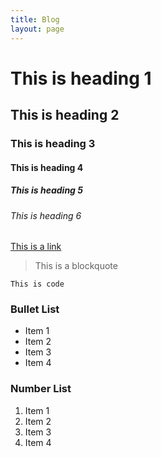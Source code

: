 ```yaml
---
title: Blog
layout: page
---
```


# This is heading 1
## This is heading 2
### This is heading 3
#### This is heading 4
##### This is heading 5
###### This is heading 6

[This is a link](#)

> This is a blockquote

`This is code`

### Bullet List
* Item 1
* Item 2
* Item 3
* Item 4

### Number List
1. Item 1
2. Item 2
3. Item 3
4. Item 4
